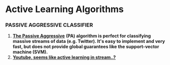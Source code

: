 # Active Learning Algorithms

### **PASSIVE AGGRESSIVE CLASSIFIER** 

1. [**The Passive Aggressive**](https://www.quora.com/Classification-machine-learning-What-is-an-intuitive-explanation-of-the-Passive-Aggressive-classifier) **\(PA\) algorithm is perfect for classifying massive streams of data \(e.g. Twitter\). It's easy to implement and very fast, but does not provide global guarantees like the support-vector machine \(SVM\).**
2. [**Youtube, seems like active learning in stream..?**](https://www.youtube.com/watch?v=TJU8NfDdqNQ)

